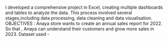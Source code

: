 I developed a comprehensive project in Excel, creating multiple dashboards and tables to analyze the data. This process involved several stages,including data processing, data cleaning and data visualisation.
OBJECTIVES : Anaya store wants to create an annual sales report for 2022. So that , Anaya can understand their customers and grow more sales in 2023.
Dataset  used - <a href="https://github.com/Sameerdoesit/Road-To-Data-Analysis/blob/main/Project_Anaya%20Store%20Data%20Analysis.xlsx">

